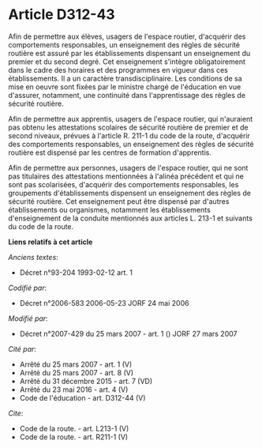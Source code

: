 # Article D312-43

Afin de permettre aux élèves, usagers de l'espace routier, d'acquérir des comportements responsables, un enseignement des
règles de sécurité routière est assuré par les établissements dispensant un enseignement du premier et du second degré. Cet
enseignement s'intègre obligatoirement dans le cadre des horaires et des programmes en vigueur dans ces établissements. Il a
un caractère transdisciplinaire. Les conditions de sa mise en oeuvre sont fixées par le ministre chargé de l'éducation en vue
d'assurer, notamment, une continuité dans l'apprentissage des règles de sécurité routière. 

Afin de permettre aux apprentis, usagers de l'espace routier, qui n'auraient pas obtenu les attestations scolaires de
sécurité routière de premier et de second niveaux, prévues à l'article R. 211-1 du code de la route, d'acquérir des
comportements responsables, un enseignement des règles de sécurité routière est dispensé par les centres de formation
d'apprentis. 

Afin de permettre aux personnes, usagers de l'espace routier, qui ne sont pas titulaires des attestations mentionnées à
l'alinéa précédent et qui ne sont pas scolarisées, d'acquérir des comportements responsables, les groupements
d'établissements dispensent un enseignement des règles de sécurité routière. Cet enseignement peut être dispensé par d'autres
établissements ou organismes, notamment les établissements d'enseignement de la conduite mentionnés aux articles L. 213-1 et
suivants du code de la route.

**Liens relatifs à cet article**

_Anciens textes_:

  - Décret n°93-204 1993-02-12 art. 1

_Codifié par_:

  - Décret n°2006-583 2006-05-23 JORF 24 mai 2006

_Modifié par_:

  - Décret n°2007-429 du 25 mars 2007 - art. 1 () JORF 27 mars 2007

_Cité par_:

  - Arrêté du 25 mars 2007 - art. 1 (V)
  - Arrêté du 25 mars 2007 - art. 8 (V)
  - Arrêté du 31 décembre 2015 - art. 7 (VD)
  - Arrêté du 23 mai 2016 - art. 4 (V)
  - Code de l'éducation - art. D312-44 (V)

_Cite_:

  - Code de la route. - art. L213-1 (V)
  - Code de la route. - art. R211-1 (V)
